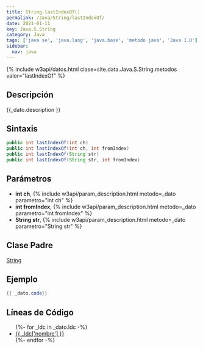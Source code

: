 ```yaml
---
title: String.lastIndexOf()
permalink: /Java/String/lastIndexOf/
date: 2021-01-11
key: Java.S.String
category: Java
tags: ['java se', 'java.lang', 'java.base', 'metodo java', 'Java 1.0']
sidebar: 
  nav: java
---
```


{% include w3api/datos.html clase=site.data.Java.S.String.metodos valor="lastIndexOf" %}

## Descripción
{{_dato.description }}

## Sintaxis
~~~java
public int lastIndexOf(int ch)
public int lastIndexOf(int ch, int fromIndex)
public int lastIndexOf(String str)
public int lastIndexOf(String str, int fromIndex)
~~~

## Parámetros
* **int ch**,  {% include w3api/param_description.html metodo=_dato parametro="int ch" %}
* **int fromIndex**,  {% include w3api/param_description.html metodo=_dato parametro="int fromIndex" %}
* **String str**,  {% include w3api/param_description.html metodo=_dato parametro="String str" %}

## Clase Padre
[String](/Java/String/)

## Ejemplo
~~~java
{{ _dato.code}}
~~~

## Líneas de Código
<ul>
{%- for _ldc in _dato.ldc -%}
   <li>
       <a href="{{_ldc['url'] }}">{{ _ldc['nombre'] }}</a>
   </li>
{%- endfor -%}
</ul>
